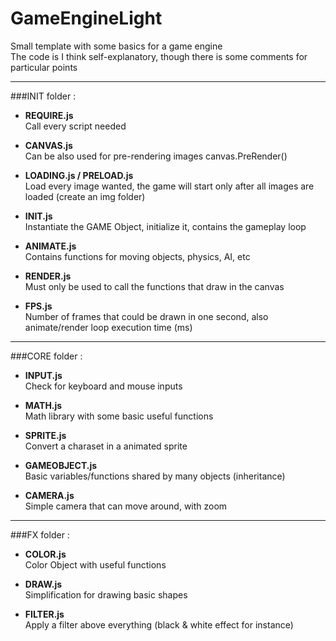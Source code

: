 # GameEngineLight
Small template with some basics for a game engine <br/>
The code is I think self-explanatory, though there is some comments for particular points

_______________________________________________________
###INIT folder :

- **REQUIRE.js**<br/> 
Call every script needed

- **CANVAS.js** <br/>
Can be also used for pre-rendering images canvas.PreRender()

- **LOADING.js / PRELOAD.js**<br/>
Load every image wanted, the game will start only after all images are loaded (create an img folder)

- **INIT.js**<br/>
Instantiate the GAME Object, initialize it, contains the gameplay loop

- **ANIMATE.js**<br/>
Contains functions for moving objects, physics, AI, etc

- **RENDER.js**<br/>
Must only be used to call the functions that draw in the canvas

- **FPS.js**<br/>
Number of frames that could be drawn in one second, also animate/render loop execution time (ms)

_______________________________________________________
###CORE folder :

- **INPUT.js**<br/>
Check for keyboard and mouse inputs

- **MATH.js**<br/>
Math library with some basic useful functions

- **SPRITE.js**<br/>
Convert a charaset in a animated sprite

- **GAMEOBJECT.js**<br/>
Basic variables/functions shared by many objects (inheritance)

- **CAMERA.js**<br/>
Simple camera that can move around, with zoom

_______________________________________________________
###FX folder :

- **COLOR.js**<br/>
Color Object with useful functions

- **DRAW.js**<br/>
Simplification for drawing basic shapes

- **FILTER.js**<br/>
Apply a filter above everything (black & white effect for instance)
